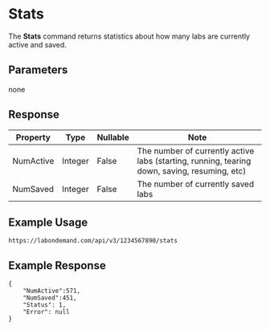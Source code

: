 # Stats

The **Stats** command returns statistics about how many labs are currently active and saved.

## Parameters

none

## Response

|Property|Type|Nullable|Note|
|--- |--- |--- |--- |
|NumActive|Integer|False|The number of currently active labs (starting, running, tearing down, saving, resuming, etc)|
|NumSaved|Integer|False|The number of currently saved labs|

## Example Usage

```
https://labondemand.com/api/v3/1234567890/stats
```

## Example Response

```linenums
{
    "NumActive":571, 
    "NumSaved":451,
    "Status": 1,
    "Error": null 
}
```
